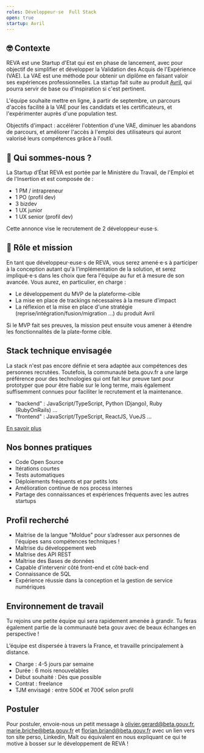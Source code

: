 ```yaml
---
roles: Développeur·se  Full Stack 
open: true
startup: Avril
---
```

## 🤓 Contexte

REVA est une Startup d'Etat qui est en phase de lancement, avec pour objectif de simplifier et développer la Validation des Acquis de l'Expérience (VAE). La VAE est une méthode pour obtenir un diplôme en faisant valoir ses expériences professionnelles. La startup fait suite au produit [Avril](https://avril.pole-emploi.fr/), qui pourra servir de base ou d'inspiration si c'est pertinent.

L'équipe souhaite mettre en ligne, à partir de septembre, un parcours d'accès facilité à la VAE pour les candidats et les certificateurs, et l'expérimenter auprès d'une population test.

Objectifs d'impact : accélérer l'obtention d'une VAE, diminuer les abandons de parcours, et améliorer l'accès à l'emploi des utilisateurs qui auront valorisé leurs compétences grâce à l'outil.  


## 👋 Qui sommes-nous ?

La Startup d’État REVA est portée par le Ministère du Travail, de l'Emploi et de l'Insertion et est composée de : 
- 1 PM / intrapreneur 
- 1 PO (profil dev)
- 3 bizdev 
- 1 UX junior
- 1 UX senior (profil dev)

Cette annonce vise le recrutement de 2 développeur⋅euse⋅s.


## 🎯 Rôle et mission

En tant que développeur⋅euse⋅s de REVA, vous serez amené⋅e⋅s à participer à la conception autant qu'à l'implémentation de la solution, et serez impliqué⋅e⋅s dans les choix que fera l'équipe au fur et à mesure de son avancée. Vous aurez, en particulier, en charge :

* Le développement du MVP de la plateforme-cible 
* La mise en place de trackings nécessaires à la mesure d'impact
* La réflexion et la mise en place d'une stratégie (reprise/intégration/fusion/migration ...) du produit Avril

Si le MVP fait ses preuves, la mission peut ensuite vous amener à étendre les fonctionnalités de la plate-forme cible.

## Stack technique envisagée

La stack n'est pas encore définie et sera adaptée aux compétences des personnes recrutées.
Toutefois, la communauté beta.gouv.fr a une large préférence pour des technologies qui ont fait leur preuve tant pour prototyper que pour être fiable sur le long terme, mais également suffisemment connues pour faciliter le recrutement et la maintenance.
- "backend" : JavaScript/TypeScript, Python (Django), Ruby (RubyOnRails) ...
- "frontend" : JavaScript/TypeScript, ReactJS, VueJS ...

[En savoir plus](https://doc.incubateur.net/communaute/gerer-sa-startup-detat-ou-de-territoires-au-quotidien/la-vie-dune-se/construction/kit-de-demarrage)

## Nos bonnes pratiques

* Code Open Source
* Itérations courtes
* Tests automatiques
* Déploiements fréquents et par petits lots
* Amélioration continue de nos process internes
* Partage des connaissances et expériences fréquents avec les autres startups

## Profil recherché

* Maitrise de la langue "Moldue" pour s’adresser aux personnes de l'équipes sans compétences techniques !
* Maîtrise du développement web
* Maîtrise des API REST
* Maîtrise des Bases de données
* Capable d’intervenir côté front-end et côté back-end
* Connaissance de SQL
* Expérience réussie dans la conception et la gestion de service numériques


## Environnement de travail

Tu rejoins une petite équipe qui sera rapidement amenée à grandir. Tu feras également partie de la communauté beta gouv avec de beaux échanges en perspective !

L’équipe est dispersée à travers la France, et travaille principalement à distance.

* Charge : 4-5 jours par semaine
* Durée : 6 mois renouvelables
* Début souhaité : Dès que possible 
* Contrat : freelance
* TJM envisagé : entre 500€ et 700€ selon profil

## Postuler

Pour postuler, envoie-nous un petit message à olivier.gerard@beta.gouv.fr, marie.briche@beta.gouv.fr et florian.briand@beta.gouv.fr avec un lien vers ton site perso, Linkedin, Malt ou équivalent en nous expliquant ce qui te motive à bosser sur le développement de REVA !
